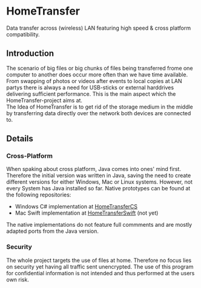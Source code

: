 # HomeTransfer
Data transfer across (wireless) LAN featuring high speed &amp; cross platform compatibility.

## Introduction
The scenario of big files or big chunks of files being transferred frome one computer to another does occur more often than we have time
available. From swapping of photos or videos after events to local copies at LAN partys there is always a need for USB-sticks or
external harddrives delivering sufficient performance. This is the main aspect which the HomeTransfer-project aims at.<br>
The Idea of HomeTransfer is to get rid of the storage medium in the middle by transferring data directly over the network both devices
are connected to.

## Details
### Cross-Platform
When spaking about cross platform, Java comes into ones' mind first. Therefore the initial version was written in Java, saving the need 
to create different versions for either Windows, Mac or Linux systems. However, not every System has Java installed so far. Native 
prototypes can be found at the following repositories:
<ul>
  <li>
    Windows C# implementation at <a href="https://github.com/McMissa/HomeTransferCS">HomeTransferCS</a>
  </li>
  <li>
    Mac Swift implementation at <a href="https://github.com/McMissa/HomeTransferSwift">HomeTransferSwift</a> (not yet)
  </li>
</ul>
The native implementations do not feature full commments and are mostly adapted ports from the Java version.

### Security
The whole project targets the use of files at home. Therefore no focus lies on security yet having all traffic sent unencrypted. The use 
of this program for confidential information is not intended and thus performed at the users own risk.
